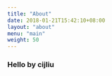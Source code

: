 ```yaml
---
title: "About"
date: 2018-01-21T15:42:10+08:00
layout: "about"
menu: "main"
weight: 50
---
```

### Hello by cijliu

